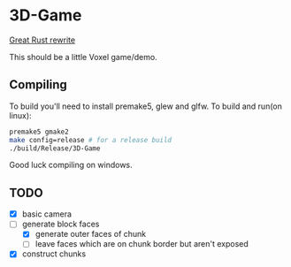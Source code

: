 # 3D-Game

<a href="https://github.com/PythonPizzaDE/Voxel-Rust">Great Rust rewrite</a>

This should be a little Voxel game/demo.
## Compiling
To build you'll need to install premake5, glew and glfw.
To build and run(on linux):
```bash
premake5 gmake2
make config=release # for a release build
./build/Release/3D-Game
```
Good luck compiling on windows.
## TODO
- [x] basic camera
- [ ] generate block faces
  - [x] generate outer faces of chunk
  - [ ] leave faces which are on chunk border but aren't exposed
- [x] construct chunks
